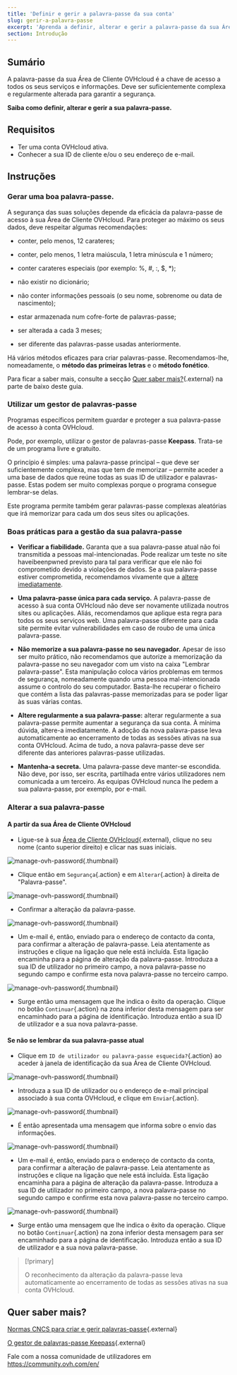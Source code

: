 ```yaml
---
title: 'Definir e gerir a palavra-passe da sua conta'
slug: gerir-a-palavra-passe
excerpt: 'Aprenda a definir, alterar e gerir a palavra-passe da sua Área de Cliente OVHcloud'
section: Introdução
---
```


## Sumário

A palavra-passe da sua Área de Cliente OVHcloud é a chave de acesso a todos os seus serviços e informações. Deve ser suficientemente complexa e regularmente alterada para garantir a segurança.

**Saiba como definir, alterar e gerir a sua palavra-passe.**

## Requisitos
- Ter uma conta OVHcloud ativa.
- Conhecer a sua ID de cliente e/ou o seu endereço de e-mail.

## Instruções

### Gerar uma boa palavra-passe.

A segurança das suas soluções depende da eficácia da palavra-passe de acesso à sua Área de Cliente OVHcloud. Para proteger ao máximo os seus dados, deve respeitar algumas recomendações:

- conter, pelo menos, 12 carateres;

- conter, pelo menos, 1 letra maiúscula, 1 letra minúscula e 1 número;

- conter carateres especiais (por exemplo: %, #, :, $, \*);

- não existir no dicionário;

- não conter informações pessoais (o seu nome, sobrenome ou data de nascimento);

- estar armazenada num cofre-forte de palavras-passe;

- ser alterada a cada 3 meses;

- ser diferente das palavras-passe usadas anteriormente.


Há vários métodos eficazes para criar palavras-passe. Recomendamos-lhe, nomeadamente, o **método das primeiras letras** e o **método fonético**.

Para ficar a saber mais, consulte a secção [Quer saber mais?](https://docs.ovh.com/pt/customer/gerir-a-palavra-passe/#quer-saber-mais_2){.external} na parte de baixo deste guia.

### Utilizar um gestor de palavras-passe 

Programas específicos permitem guardar e proteger a sua palavra-passe de acesso à conta OVHcloud.

Pode, por exemplo, utilizar o gestor de palavras-passe **Keepass**. Trata-se de um programa livre e gratuito.

O princípio é simples: uma palavra-passe principal – que deve ser suficientemente complexa, mas que tem de memorizar – permite aceder a uma base de dados que reúne todas as suas ID de utilizador e palavras-passe. Estas podem ser muito complexas porque o programa consegue lembrar-se delas.

Este programa permite também gerar palavras-passe complexas aleatórias que irá memorizar para cada um dos seus sites ou aplicações.

### Boas práticas para a gestão da sua palavra-passe

- **Verificar a fiabilidade.** Garanta que a sua palavra-passe atual não foi transmitida a pessoas mal-intencionadas. Pode realizar um teste no site haveibeenpwned previsto para tal para verificar que ele não foi comprometido devido a violações de dados.
Se a sua palavra-passe estiver comprometida, recomendamos vivamente que a [altere imediatamente](./#alterar-a-sua-palavra-passe).

- **Uma palavra-passe única para cada serviço.** A palavra-passe de acesso à sua conta OVHcloud não deve ser novamente utilizada noutros sites ou aplicações. Aliás, recomendamos que aplique esta regra para todos os seus serviços web. Uma palavra-passe diferente para cada site permite evitar vulnerabilidades em caso de roubo de uma única palavra-passe.

- **Não memorize a sua palavra-passe no seu navegador.** Apesar de isso ser muito prático, não recomendamos que autorize a memorização da palavra-passe no seu navegador com um visto na caixa "Lembrar palavra-passe".  Esta manipulação coloca vários problemas em termos de segurança, nomeadamente quando uma pessoa mal-intencionada assume o controlo do seu computador. Basta-lhe recuperar o ficheiro que contém a lista das palavras-passe memorizadas para se poder ligar às suas várias contas.

- **Altere regularmente a sua palavra-passe:** alterar regularmente a sua palavra-passe permite aumentar a segurança da sua conta. À mínima dúvida, altere-a imediatamente. A adoção da nova palavra-passe leva automaticamente ao encerramento de todas as sessões ativas na sua conta OVHcloud. Acima de tudo, a nova palavra-passe deve ser diferente das anteriores palavras-passe utilizadas.

- **Mantenha-a secreta.** Uma palavra-passe deve manter-se escondida. Não deve, por isso, ser escrita, partilhada entre vários utilizadores nem comunicada a um terceiro. As equipas OVHcloud nunca lhe pedem a sua palavra-passe, por exemplo, por e-mail.

### Alterar a sua palavra-passe


#### A partir da sua Área de Cliente OVHcloud

- Ligue-se à sua [Área de Cliente OVHcloud](https://www.ovh.com/auth/?action=gotomanager&from=https://www.ovh.pt/&ovhSubsidiary=pt){.external}, clique no seu nome (canto superior direito) e clicar nas suas iniciais.

![manage-ovh-password](images/newhub2.png){.thumbnail}

- Clique então em `Segurança`{.action} e em `Alterar`{.action} à direita de "Palavra-passe".

![manage-ovh-password](images/manage-password02.png){.thumbnail}

- Confirmar a alteração da palavra-passe.

![manage-ovh-password](images/manage-password03.png){.thumbnail}

- Um e-mail é, então, enviado para o endereço de contacto da conta, para confirmar a alteração de palavra-passe. Leia atentamente as instruções e clique na ligação que nele está incluída. Esta ligação encaminha para a página de alteração da palavra-passe. Introduza a sua ID de utilizador no primeiro campo, a nova palavra-passe no segundo campo e confirme esta nova palavra-passe no terceiro campo.

![manage-ovh-password](images/account-password-modif-manager-step4.png){.thumbnail}

- Surge então uma mensagem que lhe indica o êxito da operação. Clique no botão `Continuar`{.action} na zona inferior desta mensagem para ser encaminhado para a página de identificação. Introduza então a sua ID de utilizador e a sua nova palavra-passe.


#### Se não se lembrar da sua palavra-passe atual

- Clique em `ID de utilizador ou palavra-passe esquecida?`{.action} ao aceder à janela de identificação da sua Área de Cliente OVHcloud.

![manage-ovh-password](images/account-password-modif-forgotten-step1.png){.thumbnail}

- Introduza a sua ID de utilizador ou o endereço de e-mail principal associado à sua conta OVHcloud, e clique em `Enviar`{.action}.

![manage-ovh-password](images/account-password-modif-forgotten-step2.png){.thumbnail}

- É então apresentada uma mensagem que informa sobre o envio das informações.

![manage-ovh-password](images/account-password-modif-forgotten-step3.png){.thumbnail}

- Um e-mail é, então, enviado para o endereço de contacto da conta, para confirmar a alteração de palavra-passe. Leia atentamente as instruções e clique na ligação que nele está incluída. Esta ligação encaminha para a página de alteração da palavra-passe. Introduza a sua ID de utilizador no primeiro campo, a nova palavra-passe no segundo campo e confirme esta nova palavra-passe no terceiro campo.

![manage-ovh-password](images/account-password-modif-manager-step4.png){.thumbnail}

- Surge então uma mensagem que lhe indica o êxito da operação. Clique no botão `Continuar`{.action} na zona inferior desta mensagem para ser encaminhado para a página de identificação. Introduza então a sua ID de utilizador e a sua nova palavra-passe.

> [!primary]
> 
> O reconhecimento da alteração da palavra-passe leva automaticamente ao encerramento de todas as sessões ativas na sua conta OVHcloud.
> 

## Quer saber mais?

[Normas CNCS para criar e gerir palavras-passe](https://www.cncs.gov.pt/content/files/bp_p.pdf){.external}

[O gestor de palavras-passe Keepass](https://keepass.info/){.external}

Fale com a nossa comunidade de utilizadores em https://community.ovh.com/en/